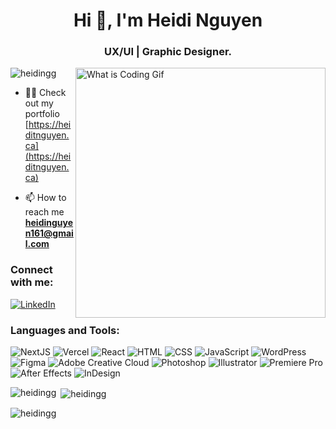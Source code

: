 <h1 align="center">Hi 👋, I'm Heidi Nguyen</h1>
<h3 align="center">UX/UI | Graphic Designer.</h3>
<img align="right" width="400" alt="What is Coding Gif" src="https://media.giphy.com/media/vZKPAfk0Bj0l8naZVx/giphy.gif" />

<p align="left"> <img src="https://komarev.com/ghpvc/?username=heidingg&label=Profile%20views&color=0e75b6&style=flat" alt="heidingg" /> </p>

- 👩‍💻 Check out my portfolio [https://heiditnguyen.ca](https://heiditnguyen.ca)

- 📫 How to reach me **heidinguyen161@gmail.com**

<h3 align="left">Connect with me:</h3>
<p align="left">
  <a href="https://www.linkedin.com/in/heidi-nguyen-8355a322a/"> <img alt="LinkedIn" src="https://img.shields.io/badge/LinkedIn-0077B5?style=for-the-badge&logo=linkedin&logoColor=white" /> </a>
</p>

<h3 align="left">Languages and Tools:</h3>
<p align="left"> 

<img alt="NextJS" src="https://img.shields.io/badge/next.js-000000?style=for-the-badge&logo=nextdotjs&logoColor=white" />
<img alt="Vercel" src="https://img.shields.io/badge/Vercel-000000?style=for-the-badge&logo=vercel&logoColor=white" /> 
<img alt="React" src="https://img.shields.io/badge/React-20232A?style=for-the-badge&logo=react&logoColor=61DAFB" /> 
<img alt="HTML" src="https://img.shields.io/badge/HTML5-E34F26?style=for-the-badge&logo=html5&logoColor=white" /> 
<img alt="CSS" src="https://img.shields.io/badge/CSS3-1572B6?style=for-the-badge&logo=css3&logoColor=white" /> 
<img alt="JavaScript" src="https://img.shields.io/badge/JavaScript-323330?style=for-the-badge&logo=javascript&logoColor=F7DF1E" /> 
<img alt="WordPress" src="https://img.shields.io/badge/Wordpress-21759B?style=for-the-badge&logo=wordpress&logoColor=white" /> 
<img alt="Figma" src="https://img.shields.io/badge/Figma-F24E1E?style=for-the-badge&logo=figma&logoColor=white" />
<img alt="Adobe Creative Cloud" src="https://img.shields.io/badge/Adobe%20Creative%20Cloud-DA1F26?style=for-the-badge&logo=Adobe%20Creative%20Cloud&logoColor=white" />
<img alt="Photoshop" src="https://img.shields.io/badge/Adobe%20Photoshop-31A8FF?style=for-the-badge&logo=Adobe%20Photoshop&logoColor=black" />
<img alt="Illustrator" src="https://img.shields.io/badge/Adobe%20Illustrator-FF9A00?style=for-the-badge&logo=adobe%20illustrator&logoColor=white" />
<img alt="Premiere Pro" src="https://img.shields.io/badge/Adobe%20Premiere%20Pro-9999FF?style=for-the-badge&logo=Adobe%20Premiere%20Pro&logoColor=white" /> <img alt="After Effects" src="https://img.shields.io/badge/Adobe%20after%20affects-CF96FD?style=for-the-badge&logo=Adobe%20after%20effects&logoColor=393665" />
<img alt="InDesign" src="https://img.shields.io/badge/Adobe%20InDesign-FF3366?style=for-the-badge&logo=Adobe%20InDesign&logoColor=white" />

<p><img align="left" src="https://github-readme-stats.vercel.app/api/top-langs?username=heidingg&show_icons=true&locale=en&layout=compact" alt="heidingg" /></p>

<p>&nbsp;<img align="center" src="https://github-readme-stats.vercel.app/api?username=heidingg&show_icons=true&locale=en" alt="heidingg" /></p>

<p><img align="center" src="https://github-readme-streak-stats.herokuapp.com/?user=heidingg&" alt="heidingg" /></p>
